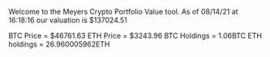 Welcome to the Meyers Crypto Portfolio Value tool. 
As of 08/14/21 at 16:18:16 our valuation is $137024.51 

BTC Price = $46761.63
 ETH Price = $3243.96
BTC Holdings = 1.06BTC
 ETH holdings = 26.960005962ETH 
